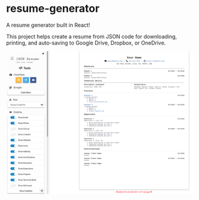 # resume-generator
A resume generator built in React! 

This project helps create a resume from JSON code for downloading, printing, and auto-saving to Google Drive, Dropbox, or OneDrive.


![demo](https://raw.githubusercontent.com/matthewyee92/resume-generator/master/screenshot.png)